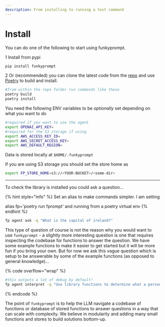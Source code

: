 ```yaml
---
description: From installing to running a test command
---
```


# Install

You can do one of the following to start using funkyprompt.

1 Install from pypi

```bash
pip install funkyprompt
```

2 Or (recommended) you can clone the latest code from the [repo](https://github.com/mr-saoirse/funkyprompt) and use [Poetry](https://python-poetry.org/) to build and install.&#x20;

```bash
#from within the repo folder run commands like these
poetry build
poetry install
```

You need the following ENV variables to be _optionally_ set depending on what you want to do

```bash
#required if you want to use the agent
export OPENAI_API_KEY=
#required for the S3 storage if using
export AWS_ACCESS_KEY_ID=
export AWS_SECRET_ACCESS_KEY= 
export AWS_DEFAULT_REGION=
```

Data is stored locally at `$HOME/.funkyprompt`&#x20;

If you are using S3 storage you should set the store home as

```bash
export FP_STORE_HOME=s3://<YOUR-BUCKET>/<some-dir>
```

***

To check the library is installed you could ask a question...

{% hint style="info" %}
Set an alias to make commands simpler. I am setting&#x20;

alias fp='poetry run fprompt' and running from a poetry virtual env
{% endhint %}

```bash
fp agent ask -q "What is the capital of ireland?"
```

This type of question of course is not the reason why you would want to use `funkyprompt` - a slightly more interesting question is one that requires inspecting the codebase for functions to answer the question. We have some example functions to make it easier to get started but it will be more fun if you bring your own. But for now we ask this vague question which is setup to be answerable by some of the example functions (as opposed to general knowledge)...

{% code overflow="wrap" %}
```bash
#this outputs a lot of debug by default!
fp agent interpret -q "Use library functions to determine what a person John@gmail.com would do if their favourite color is Gold?"
```
{% endcode %}

The point of `funkyprompt` is to help the LLM navigate a codebase of functions or database of stored functions to answer questions in a way that can scale with complexity. We believe  in modularity and adding many small functions and stores to build solutions bottom-up.

